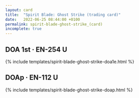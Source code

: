 ```yaml
---
layout: card
title:  "Spirit Blade: Ghost Strike (trading card)"
date:   2022-06-25 08:44:00 +0100
permalink: spirit-blade-ghost-strike_(card)
incomplete: true
---
```


## DOA 1st &middot; EN-254 U

{% include templates/spirit-blade-ghost-strike-doa1e.html %}


## DOAp &middot; EN-112 U

{% include templates/spirit-blade-ghost-strike-doap.html %}
